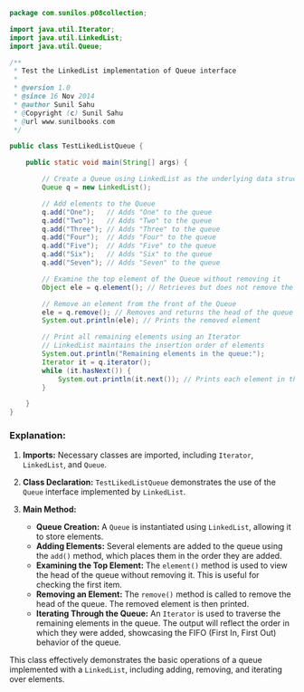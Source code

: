 
```java
package com.sunilos.p08collection;

import java.util.Iterator;
import java.util.LinkedList;
import java.util.Queue;

/**
 * Test the LinkedList implementation of Queue interface
 * 
 * @version 1.0
 * @since 16 Nov 2014
 * @author Sunil Sahu
 * @Copyright (c) Sunil Sahu
 * @url www.sunilbooks.com
 */

public class TestLikedListQueue {

    public static void main(String[] args) {

        // Create a Queue using LinkedList as the underlying data structure
        Queue q = new LinkedList();

        // Add elements to the Queue
        q.add("One");   // Adds "One" to the queue
        q.add("Two");   // Adds "Two" to the queue
        q.add("Three"); // Adds "Three" to the queue
        q.add("Four");  // Adds "Four" to the queue
        q.add("Five");  // Adds "Five" to the queue
        q.add("Six");   // Adds "Six" to the queue
        q.add("Seven"); // Adds "Seven" to the queue

        // Examine the top element of the Queue without removing it
        Object ele = q.element(); // Retrieves but does not remove the head of the queue

        // Remove an element from the front of the Queue
        ele = q.remove(); // Removes and returns the head of the queue
        System.out.println(ele); // Prints the removed element

        // Print all remaining elements using an Iterator
        // LinkedList maintains the insertion order of elements
        System.out.println("Remaining elements in the queue:");
        Iterator it = q.iterator();
        while (it.hasNext()) {
            System.out.println(it.next()); // Prints each element in the queue
        }

    }
}
```

### Explanation:

1. **Imports:** Necessary classes are imported, including `Iterator`, `LinkedList`, and `Queue`.

2. **Class Declaration:** `TestLikedListQueue` demonstrates the use of the `Queue` interface implemented by `LinkedList`.

3. **Main Method:**
   - **Queue Creation:** A `Queue` is instantiated using `LinkedList`, allowing it to store elements.
   - **Adding Elements:** Several elements are added to the queue using the `add()` method, which places them in the order they are added.
   - **Examining the Top Element:** The `element()` method is used to view the head of the queue without removing it. This is useful for checking the first item.
   - **Removing an Element:** The `remove()` method is called to remove the head of the queue. The removed element is then printed.
   - **Iterating Through the Queue:** An `Iterator` is used to traverse the remaining elements in the queue. The output will reflect the order in which they were added, showcasing the FIFO (First In, First Out) behavior of the queue.

This class effectively demonstrates the basic operations of a queue implemented with a `LinkedList`, including adding, removing, and iterating over elements.
